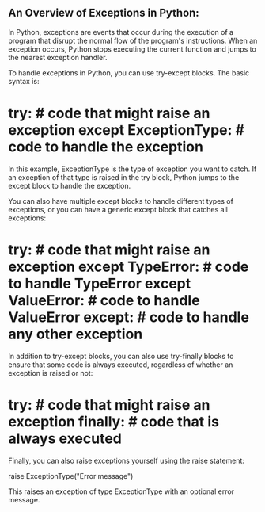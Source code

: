 An Overview of Exceptions in Python:
-----------------------------------

In Python, exceptions are events that occur during the execution
of a program that disrupt the normal flow of the program's
instructions. When an exception occurs, Python stops executing
the current function and jumps to the nearest exception handler.

To handle exceptions in Python, you can use try-except blocks.
The basic syntax is:

try:
    # code that might raise an exception
except ExceptionType:
    # code to handle the exception
=================================================================

In this example, ExceptionType is the type of exception you want
to catch. If an exception of that type is raised in the try block,
Python jumps to the except block to handle the exception.

You can also have multiple except blocks to handle different
types of exceptions, or you can have a generic except block
that catches all exceptions:

try:
    # code that might raise an exception
except TypeError:
    # code to handle TypeError
except ValueError:
    # code to handle ValueError
except:
    # code to handle any other exception
==================================================================

In addition to try-except blocks, you can also use try-finally
blocks to ensure that some code is always executed, regardless of
whether an exception is raised or not:

try:
    # code that might raise an exception
finally:
    # code that is always executed
==================================================================

Finally, you can also raise exceptions yourself
using the raise statement:

raise ExceptionType("Error message")


This raises an exception of type ExceptionType
with an optional error message.

